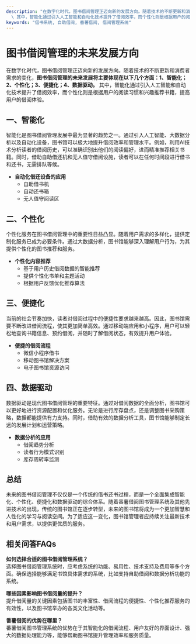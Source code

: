 ```yaml
---
description: "在数字化时代，图书借阅管理正迈向新的发展方向。随着技术的不断更新和消费者需求的变化，**图书借阅管理的未来发展将主要体现在以下几个方面：1、智能化；2、个性化；3、便捷化；4、数据驱动。**\
  \ 其中，智能化通过引入人工智能和自动化技术提升了借阅效率，而个性化则是根据用户的阅读习惯和兴趣推荐书籍，提高用户的借阅体验。"
keywords: "借书系统, 自助借阅, 番薯借阅, 借阅管理系统"
---
```

# 图书借阅管理的未来发展方向

在数字化时代，图书借阅管理正迈向新的发展方向。随着技术的不断更新和消费者需求的变化，**图书借阅管理的未来发展将主要体现在以下几个方面：1、智能化；2、个性化；3、便捷化；4、数据驱动。** 其中，智能化通过引入人工智能和自动化技术提升了借阅效率，而个性化则是根据用户的阅读习惯和兴趣推荐书籍，提高用户的借阅体验。

## 一、智能化

智能化是图书借阅管理发展中最为显著的趋势之一。通过引入人工智能、大数据分析以及自动化设备，图书馆可以极大地提升借阅效率和管理水平。例如，利用AI技术分析读者的借阅历史，可以准确识别出他们的阅读偏好，进而精准推荐相关书籍。同时，借助自助借还机和无人值守借阅设施，读者可以在任何时间段进行借书和还书，无需排队等候。

- **自动化借还设备的应用**
    - 自助借书机
    - 自动还书箱
    - 无人值守阅读区

## 二、个性化

个性化服务在图书借阅管理中的重要性日益凸显。随着用户需求的多样化，提供定制化服务已成为必要条件。通过大数据分析，图书馆能够深入理解用户行为，为其提供个性化的图书推荐和服务。

- **个性化内容推荐**
    - 基于用户历史借阅数据的智能推荐
    - 提供个性化书单和主题活动
    - 根据用户反馈优化推荐算法

## 三、便捷化

当前的社会节奏加快，读者对借阅过程中的便捷性要求越来越高。因此，图书馆需要不断改进借阅流程，使其更加简单高效。通过移动端应用和小程序，用户可以轻松地查询书籍信息、预约借阅，并随时了解借阅状态，有效提升用户体验。

- **便捷的借阅流程**
    - 微信小程序借书
    - 移动图书馆解决方案
    - 电子图书馆资源访问

## 四、数据驱动

数据驱动是现代图书借阅管理的重要特征。通过对借阅数据的全面分析，图书馆可以更好地进行资源配置和优化服务。无论是进行库存盘点，还是调整图书采购策略，数据都能提供有力支持。同时，借助有效的数据分析工具，图书馆能够制定长远的发展计划和运营策略。

- **数据分析的应用**
    - 借阅趋势分析
    - 读者行为模式识别
    - 库存周转率监测

## 总结

未来的图书借阅管理不仅仅是一个传统的借书还书过程，而是一个全面集成智能化、个性化、便捷化和数据驱动的综合体系。随着番薯借阅图书管理系统及其他先进技术的出现，传统的图书馆正在逐步转型，未来的图书馆将成为一个更加智慧和人性化的学习与阅读空间。为了适应这一变化，图书馆管理者应持续关注最新技术和用户需求，以提供更优质的服务。

## 相关问答FAQs

**如何选择合适的图书借阅管理系统？**  
选择图书借阅管理系统时，应考虑系统的功能、易用性、技术支持及费用等多个方面。确保选择能够满足书馆具体需求的系统，比如支持自助借阅和数据分析功能的系统。

**哪些因素影响图书借阅量的提升？**  
提升借阅量的关键因素包括图书的丰富性、借阅流程的便捷性、个性化推荐服务的有效性，以及图书馆举办的各类文化活动等。

**番薯借阅的优势在哪里？**  
番薯借阅图书管理系统的优势在于其智能化的借阅流程、用户友好的界面设计、强大的数据处理能力等，能够帮助图书馆提升管理效率和服务质量。
